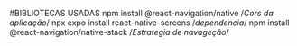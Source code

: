#BIBLIOTECAS USADAS
npm install @react-navigation/native /*Cors da aplicação*/
    npx expo install react-native-screens /*dependencia*/
    npm install @react-navigation/native-stack /*Estrategia de navageção*/

    
